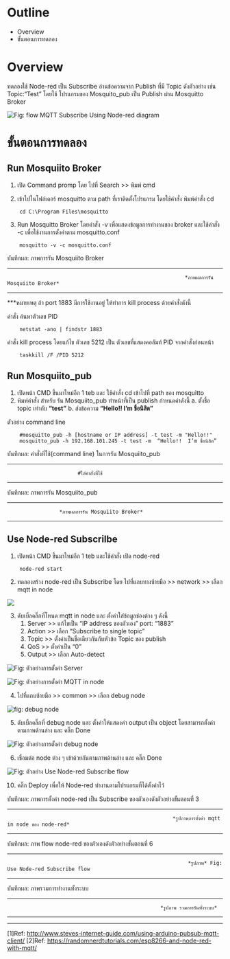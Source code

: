 # **Outline**
- Overview
- ขั้นตอนการทดลอง


# **Overview**

  ทดลองใช้ Node-red เป็น Subscribe อ่านข้อความจาก Publish ที่มี Topic ดังตัวอย่าง เช่น 
Topic:“Test” โดยใช้ โปรแกรมของ Mosquito_pub เป็น Publish ผ่าน Mosquitto Broker


![Fig: flow MQTT Subscribe Using Node-red diagram](https://paper-attachments.dropboxusercontent.com/s_DA7F9304F7FD16C94028EC84CCC3FE7AF8CB3BE2BB9AC49BF08A86122CCAFA23_1675590605877_file.png)


# **ขั้นตอนการทดลอง**

## **Run Mosquiito Broker**

1. เปิด Command promp โดย ไปที่ Search >> พิมพ์ cmd

2. เข้าไปในโฟล์เดอร์ mosquitto ตาม path ที่เราติดตั้งโปรแกรม โดยใช้คำสั่ง พิมพ์คำสั่ง cd 
 
 
```
    cd C:\Program Files\mosquitto
```

3. Run Mosquitto Broker โดยคำสั่ง -v เพื่อแสดงข้อมูลการทำงานของ broker และใช้คำสั่ง -c เพื่อใช้งานการตั้งค่าตาม mosquitto.conf 
    
```
    mosquitto -v -c mosquitto.conf
```

บันทึกผล: ภาพการรัน Mosquiito Broker

----------




                                                              *ภาพผลการรัน Mosquiito Broker*





----------

***หมายเหตุ ถ้า port 1883 มีการใช้งานอยู่ ให้ทำการ kill process ด้วยคำสั่งดังนี้

คำสั่ง ค้นหาตัวเลข PID 

```
    netstat -ano | findstr 1883
```

คำสั่ง kill process โดยแก้ไข ตัวเลข 5212 เป็น ตัวเลขที่แสดงคอลัมท์ PID จากคำสั่งก่อนหน้า

```
    taskkill /F /PID 5212
```


## **Run Mosquiito_pub**
1. เปิดหน้า CMD ขึ้นมาใหม่อีก 1 teb และ ใช้คำสั่ง cd เข้าไปที่ path ของ mosquitto 
2. พิมพ์คำสั่ง สำหรับ รัน Mosquiito_pub ทำหน้าที่เป็น publish กำหนดค่าดังนี้ 
    a. ตั้งชื่อ topic เท่ากับ **“test”**
    b. ส่งข้อความ **“Hello!!  I’m ชื่อนิสิต”**

ตัวอย่าง command line

```
    #mosquitto_pub -h [hostname or IP address] -t test -m "Hello!!"
    mosquitto_pub -h 192.168.101.245 -t test -m  “Hello!!  I’m ชื่อนิสิต”
```

บันทึกผล: คำสั่งที่ใช้(command line) ในการรัน Mosquiito_pub

----------

                           #ใส่คำสั่งที่ใช้
    
----------

  

บันทึกผล: ภาพการรัน Mosquiito_pub

----------

                     *ภาพผลการรัน Mosquiito Broker*


----------



## **Use Node-red Subscrilbe**

1. เปิดหน้า CMD ขึ้นมาใหม่อีก 1 teb และใช้คำสั่ง เปิด node-red 

```
    node-red start 
```

2. ทดลองสร้าง node-red เป็น Subscribe โดย ไปที่แถบทางซ้ายมือ >> network >> เลือก mqtt in node


![](https://paper-attachments.dropboxusercontent.com/s_7788A459FC6A88558CA5CA14FB949EF0AF66791C1E6DA46173C45740A9B53F44_1674121375258_Screenshot+2023-01-19+164133.png)



3. ดับเบิ้ลคลิ๊กที่โหนด mqtt in node และ ตั้งค่าใส่ข้อมูลช่องต่าง ๆ ดังนี้
    1. Server >> แก้ไขเป็น “IP address ของตัวเอง” port: “1883”
    2. Action >> เลือก “Subscribe to single topic”
    3. Topic >> ตั้งค่าเป็นชื่อเดียวกันกับหัวข้อ Topic ของ publish
    4. QoS >> ตั้งค่าเป็น “0” 
    5. Output >> เลือก Auto-detect


![Fig: ตัวอย่างการตั้งค่า Server](https://paper-attachments.dropboxusercontent.com/s_DA7F9304F7FD16C94028EC84CCC3FE7AF8CB3BE2BB9AC49BF08A86122CCAFA23_1675391744627_image.png)

![Fig: ตัวอย่างการตั้งค่า MQTT in node](https://paper-attachments.dropboxusercontent.com/s_DA7F9304F7FD16C94028EC84CCC3FE7AF8CB3BE2BB9AC49BF08A86122CCAFA23_1675392598210_image.png)



4. ไปที่แถบซ้ายมือ >> common >> เลือก debug node


![fig:  debug node](https://paper-attachments.dropboxusercontent.com/s_7788A459FC6A88558CA5CA14FB949EF0AF66791C1E6DA46173C45740A9B53F44_1674122277007_Screenshot+2023-01-19+165723.png)



5. ดับเบิ้ลคลิ๊กที่ debug node และ ตั้งค่าให้แสดงค่า output เป็น object โดยสามารถตั้งค่าตามภาพด้านล่าง และ คลิ๊ก Done


![Fig: ตัวอย่างการตั้งค่า debug node](https://paper-attachments.dropboxusercontent.com/s_DA7F9304F7FD16C94028EC84CCC3FE7AF8CB3BE2BB9AC49BF08A86122CCAFA23_1675409973531_image.png)



6. เชื่อมต่อ node ต่าง ๆ เข้าด้วยกันตามภาพด้านล่าง และ คลิ๊ก Done


![Fig: ตัวอย่าง Use Node-red Subscribe flow](https://paper-attachments.dropboxusercontent.com/s_DA7F9304F7FD16C94028EC84CCC3FE7AF8CB3BE2BB9AC49BF08A86122CCAFA23_1675409908674_image.png)





10. คลิ๊ก Deploy เพื่อให้ Node-red ทำงานตามโปรแกรมที่ได้ตั้งค่าไว้


บันทึกผล: ภาพการตั้งค่า node-red เป็น Subscribe ของตัวเองดังตัวอย่างขั้นตอนที่ 3 


----------

                                                          *รูปภาพการตั้งค่า mqtt in node ของ node-red* 


----------


บันทึกผล: ภาพ flow node-red  ของตัวเองดังตัวอย่างขั้นตอนที่ 6


----------

                                                               *รูปภาพ* Fig: Use Node-red Subscribe flow



----------

บันทึกผล: ภาพรวมการทำงานทั้งระบบ

----------



                                                      *รูปภาพ รวมการรันทั้งระบบ*


----------
----------

[1]Ref: http://www.steves-internet-guide.com/using-arduino-pubsub-mqtt-client/
[2]Ref: https://randomnerdtutorials.com/esp8266-and-node-red-with-mqtt/


